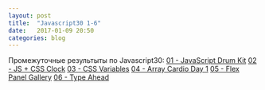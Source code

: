 ```yaml
---
layout: post
title:  "Javascript30 1-6"
date:   2017-01-09 20:50
categories: blog
---
```

Промежуточные результыты по Javascript30:
[01 - JavaScript Drum Kit]
[02 - JS + CSS Clock]
[03 - CSS Variables]
[04 - Array Cardio Day 1]
[05 - Flex Panel Gallery]
[06 - Type Ahead]

[01 - JavaScript Drum Kit]:	https://lisaveta-k.github.io/lisa.js30/01%20-%20JavaScript%20Drum%20Kit/index-START.html
[02 - JS + CSS Clock]:	https://github.com/Lisaveta-K/lisa.js30/02%20-%20JS%20%2B%20CSS%20Clock/index-START.html
[03 - CSS Variables]:	https://lisaveta-k.github.io/lisa.js30/03%20-%20CSS%20Variables/index-START.html
[04 - Array Cardio Day 1]:	https://lisaveta-k.github.io/lisa.js30/04%20-%20Array%20Cardio%20Day%201/index-START.html
[05 - Flex Panel Gallery]:	https://lisaveta-k.github.io/lisa.js30/05%20-%20Flex%20Panel%20Gallery/index-START.html
[06 - Type Ahead]:	https://lisaveta-k.github.io/lisa.js30/06%20-%20Type%20Ahead/index-START.html
